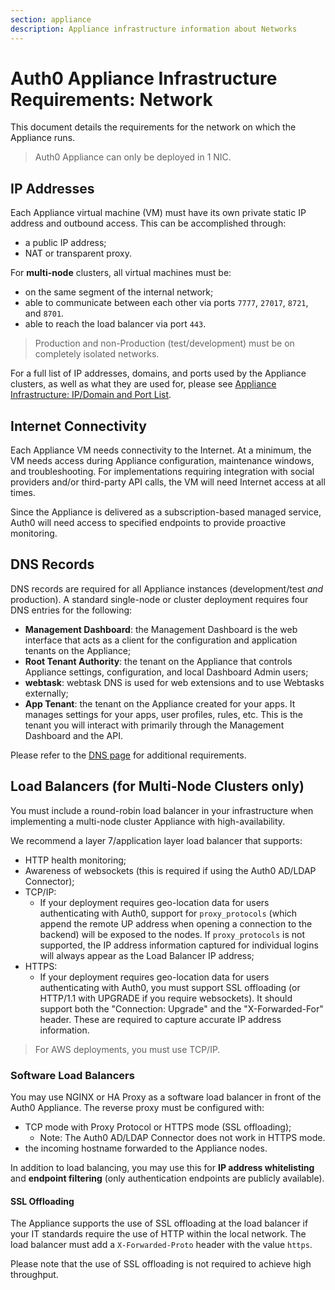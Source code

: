 ```yaml
---
section: appliance
description: Appliance infrastructure information about Networks
---
```


# Auth0 Appliance Infrastructure Requirements: Network

This document details the requirements for the network on which the Appliance runs.

> Auth0 Appliance can only be deployed in 1 NIC.

## IP Addresses

Each Appliance virtual machine (VM) must have its own private static IP address and outbound access. This can be accomplished through:

* a public IP address;
* NAT or transparent proxy.

For **multi-node** clusters, all virtual machines must be:
* on the same segment of the internal network;
* able to communicate between each other via ports `7777`, `27017`, `8721`, and `8701`.
* able to reach the load balancer via port `443`.

> Production and non-Production (test/development) must be on completely isolated networks.

For a full list of IP addresses, domains, and ports used by the Appliance clusters, as well as what they are used for, please see [Appliance Infrastructure: IP/Domain and Port List](/appliance/infrastructure/ip-domain-port-list).


## Internet Connectivity

Each Appliance VM needs connectivity to the Internet. At a minimum, the VM needs access during Appliance configuration, maintenance windows, and troubleshooting. For implementations requiring integration with social providers and/or third-party API calls, the VM will need Internet access at all times.

Since the Appliance is delivered as a subscription-based managed service, Auth0 will need access to specified endpoints to provide proactive monitoring.

## DNS Records

DNS records are required for all Appliance instances (development/test *and* production). A standard single-node or cluster deployment requires four DNS entries for the following:

* **Management Dashboard**: the Management Dashboard is the web interface that acts as a client for the configuration and application tenants on the Appliance;
* **Root Tenant Authority**: the tenant on the Appliance that controls Appliance settings, configuration, and local Dashboard Admin users;
* **webtask**: webtask DNS is used for web extensions and to use Webtasks externally;
* **App Tenant**: the tenant on the Appliance created for your apps. It manages settings for your apps, user profiles, rules, etc. This is the tenant you will interact with primarily through the Management Dashboard and the API.

Please refer to the [DNS page](/appliance/infrastructure/dns) for additional requirements.

## Load Balancers (for Multi-Node Clusters only)

You must include a round-robin load balancer in your infrastructure when implementing a multi-node cluster Appliance with high-availability.

We recommend a layer 7/application layer load balancer that supports:

* HTTP health monitoring;
* Awareness of websockets (this is required if using the Auth0 AD/LDAP Connector);
* TCP/IP:
    * If your deployment requires geo-location data for users authenticating with Auth0, support for `proxy_protocols` (which append the remote UP address when opening a connection to the backend) will be exposed to the nodes. If `proxy_protocols` is not supported, the IP address information captured for individual logins will always appear as the Load Balancer IP address;
* HTTPS:
    * If your deployment requires geo-location data for users authenticating with Auth0, you must support SSL offloading (or HTTP/1.1 with UPGRADE if you require websockets). It should support both the "Connection: Upgrade" and the "X-Forwarded-For" header. These are required to capture accurate IP address information.

> For AWS deployments, you must use TCP/IP.

### Software Load Balancers

You may use NGINX or HA Proxy as a software load balancer in front of the Auth0 Appliance. The reverse proxy must be configured with:

* TCP mode with Proxy Protocol or HTTPS mode (SSL offloading);
    * Note: The Auth0 AD/LDAP Connector does not work in HTTPS mode.
* the incoming hostname forwarded to the Appliance nodes.

In addition to load balancing, you may use this for **IP address whitelisting** and **endpoint filtering** (only authentication endpoints are publicly available).

#### SSL Offloading

The Appliance supports the use of SSL offloading at the load balancer if your IT standards require the use of HTTP within the local network. The load balancer must add a `X-Forwarded-Proto` header with the value `https`.

Please note that the use of SSL offloading is not required to achieve high throughput.
